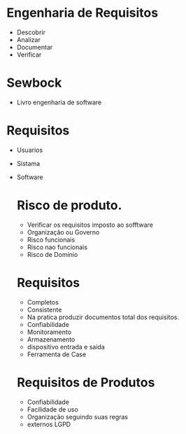  # Engenharia de Requisitos

 - Descobrir 
 - Analizar
 - Documentar
 - Verificar

  # Sewbock

- Livro engenharia de software

# Requisitos

- Usuarios
- Sistama
- Software
 
  # Risco de produto.

  - Verificar os requisitos imposto ao sofftware
  - Organização ou Governo
  - Risco funcionais 
  - Risco nao funcionais
  - Risco de Dominio

  # Requisitos

  - Completos
  - Consistente
  - Na pratica produzir documentos total dos requisitos.
  - Confiabilidade
  - Monitoramento
  - Armazenamento
  - dispositivo entrada e saida
  - Ferramenta de Case

  # Requisitos de Produtos
  - Confiabilidade
  - Facilidade de uso
  - Organização seguindo suas regras 
  - externos LGPD